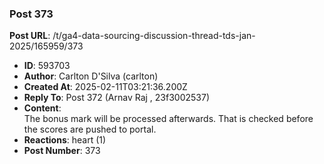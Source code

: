 ### Post 373
**Post URL**: /t/ga4-data-sourcing-discussion-thread-tds-jan-2025/165959/373
- **ID**: 593703
- **Author**: Carlton D'Silva (carlton)
- **Created At**: 2025-02-11T03:21:36.200Z
- **Reply To**: Post 372 (Arnav Raj , 23f3002537)
- **Content**:  
  The bonus mark will be processed afterwards. That is checked before the scores are pushed to portal.
- **Reactions**: heart (1)
- **Post Number**: 373

